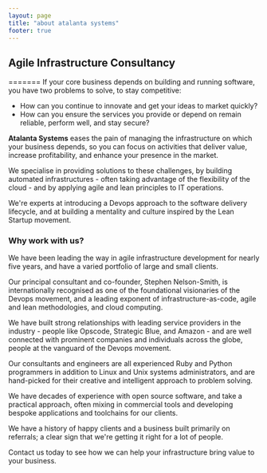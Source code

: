 ```yaml
---
layout: page
title: "about atalanta systems"
footer: true
---
```

## Agile Infrastructure Consultancy
=======
If your core business depends on building and running software, you have two problems to solve, to stay competitive:


* How can you continue to innovate and get your ideas to market quickly?
* How can you ensure the services you provide or depend on remain reliable, perform well, and stay secure?

**Atalanta Systems** eases the pain of managing the infrastructure on which your business depends, so you can focus on activities that deliver value, increase profitability, and enhance your presence in the market.

We specialise in providing solutions to these challenges, by building automated infrastructures - often taking advantage of the flexibility of the cloud - and by applying agile and lean principles to IT operations.

We're experts at introducing a Devops approach to the software delivery lifecycle, and at building a mentality and culture inspired by the Lean Startup movement.

### Why work with us?
We have been leading the way in agile infrastructure development for nearly five years, and have a varied portfolio of large and small clients.

Our principal consultant and co-founder, Stephen Nelson-Smith, is internationally recognised as one of the foundational visionaries of the Devops movement, and a leading exponent of infrastructure-as-code, agile and lean methodologies, and cloud computing.

We have built strong relationships with leading service providers in the industry - people like Opscode, Strategic Blue, and Amazon - and are well connected with prominent companies and individuals across the globe, people at the vanguard of the Devops movement.

Our consultants and engineers are all experienced Ruby and Python programmers in addition to Linux and Unix systems administrators, and are hand-picked for their creative and intelligent approach to problem solving.

We have decades of experience with open source software, and take a practical approach, often mixing in commercial tools and developing bespoke applications and toolchains for our clients.

We have a history of happy clients and a business built primarily on referrals; a clear sign that we're getting it right for a lot of people.

Contact us today to see how we can help your infrastructure bring value to your business.